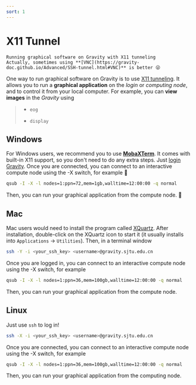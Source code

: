 ```yaml
---
sort: 1
---
```


# X11 Tunnel
```tip
Running graphical software on Gravity with X11 tunneling
Actually, sometimes using **[VNC](https://gravity-doc.github.io/Advanced/SSH-tunnel.html#VNC)** is better 😜
```

One way to run graphical software on Gravity is to use [X11 tunneling](https://en.wikipedia.org/wiki/X_Window_System).
It allows you to run a **graphical application** on the *login* or *computing node*, and to control it from your local computer. For example, you can **view images** in the *Gravity* using

> - `eog`
>
> - `display`

## Windows

For Windows users, we recommend you to use **[MobaXTerm](https://mobaxterm.mobatek.net/download.html)**. It comes with built-in X11 support, so you don't need to do any extra steps. Just [login Gravity](https://gravity-doc.github.io/Basic/Login.html). Once you are connected, you can connect to an interactive compute node using the -X switch, for example 🌰

```bash
qsub -I -X -l nodes=1:ppn=72,mem=1gb,walltime=12:00:00 -q normal
```

Then, you can run your graphical application from the compute node. 🎉

## Mac

Mac users would need to install the program called [XQuartz](https://www.xquartz.org). After installation, double-click on the XQuartz icon to start it (it usually installs into `Applications` -> `Utilities`). Then, in a terminal window

```bash
ssh -Y -i <your_ssh_key> <username>@gravity.sjtu.edu.cn
```

Once you are logged in, you can connect to an interactive compute node using the -X switch, for example

```bash
qsub -I -X -l nodes=1:ppn=36,mem=100gb,walltime=12:00:00 -q normal
```

Then, you can run your graphical application from the compute node.

## Linux
Just use `ssh` to log in!
```bash
ssh -X -i <your_ssh_key> <username>@gravity.sjtu.edu.cn
```

Once you are connected, you can connect to an interactive compute node using the -X switch, for example

```bash
qsub -I -X -l nodes=1:ppn=36,mem=100gb,walltime=12:00:00 -q normal
```

Then, you can run your graphical application from the computing node.
